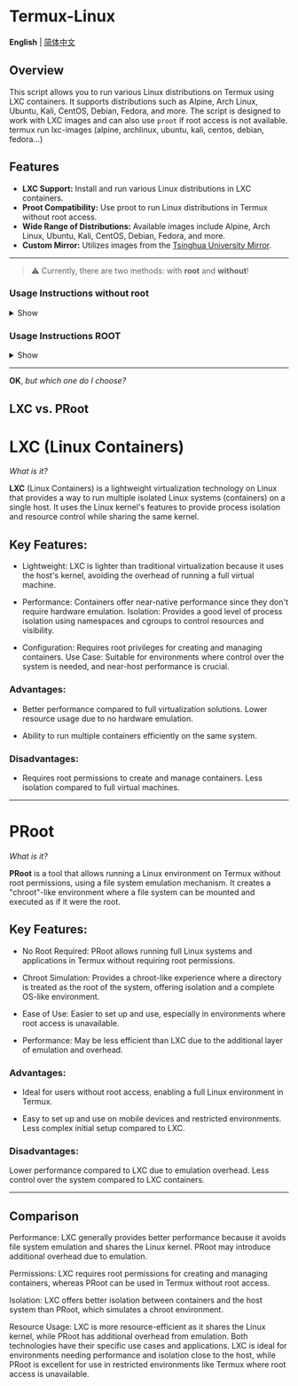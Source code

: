 # Termux-Linux
**English** | [简体中文](README_CN.md)

## Overview
This script allows you to run various Linux distributions on Termux using LXC containers. It supports distributions such as Alpine, Arch Linux, Ubuntu, Kali, CentOS, Debian, Fedora, and more. The script is designed to work with LXC images and can also use `proot` if root access is not available.
termux run lxc-images (alpine, archlinux, ubuntu, kali, centos, debian, fedora...)

## Features
- **LXC Support:** Install and run various Linux distributions in LXC containers.
- **Proot Compatibility:** Use proot to run Linux distributions in Termux without root access.
- **Wide Range of Distributions:** Available images include Alpine, Arch Linux, Ubuntu, Kali, CentOS, Debian, Fedora, and more.
- **Custom Mirror:** Utilizes images from the [Tsinghua University Mirror](https://mirrors.tuna.tsinghua.edu.cn/lxc-images/images/).

-----

> ⚠️ Currently, there are two methods: with **root** and **without**!

### Usage Instructions **without root**
<details>
<summary>Show</summary>

1. Download proot-linux.sh and execute it in Termux with the command:
```bash
chmod +x proot-linux.sh && ./proot-linux.sh
```
> Follow the prompts in the terminal to select the Linux distribution and version. You can directly enter the name of the distribution and version available in the Tsinghua mirror (e.g., alpine edge).

> Wait for the download to complete and follow the instructions to run the corresponding startup script.

</details>

### Usage Instructions **ROOT**
<details>
<summary>Show</summary>

```bash
pkg i tsu -y
tsu
chmod +x lxc-linux.sh && ./lxc-linux.sh
```

</details>

-----

**OK**, _but which one do I choose?_

## LXC vs. PRoot

# LXC (Linux Containers)
_What is it?_

**LXC** (Linux Containers) is a lightweight virtualization technology on Linux that provides a way to run multiple isolated Linux systems (containers) on a single host. It uses the Linux kernel's features to provide process isolation and resource control while sharing the same kernel.

## Key Features:

- Lightweight: LXC is lighter than traditional virtualization because it uses the host's kernel, avoiding the overhead of running a full virtual machine.

- Performance: Containers offer near-native performance since they don't require hardware emulation.
Isolation: Provides a good level of process isolation using namespaces and cgroups to control resources and visibility.

- Configuration: Requires root privileges for creating and managing containers.
Use Case: Suitable for environments where control over the system is needed, and near-host performance is crucial.

### Advantages:

- Better performance compared to full virtualization solutions.
Lower resource usage due to no hardware emulation.

- Ability to run multiple containers efficiently on the same system.

### Disadvantages:

- Requires root permissions to create and manage containers.
Less isolation compared to full virtual machines.

-------

# PRoot
_What is it?_

**PRoot** is a tool that allows running a Linux environment on Termux without root permissions, using a file system emulation mechanism. It creates a "chroot"-like environment where a file system can be mounted and executed as if it were the root.

## Key Features:

- No Root Required: PRoot allows running full Linux systems and applications in Termux without requiring root permissions.

- Chroot Simulation: Provides a chroot-like experience where a directory is treated as the root of the system, offering isolation and a complete OS-like environment.
  
- Ease of Use: Easier to set up and use, especially in environments where root access is unavailable.
  
- Performance: May be less efficient than LXC due to the additional layer of emulation and overhead.

### Advantages:

- Ideal for users without root access, enabling a full Linux environment in Termux.

- Easy to set up and use on mobile devices and restricted environments.
Less complex initial setup compared to LXC.

### Disadvantages:

Lower performance compared to LXC due to emulation overhead.
Less control over the system compared to LXC containers.

-----

## Comparison

Performance: LXC generally provides better performance because it avoids file system emulation and shares the Linux kernel. PRoot may introduce additional overhead due to emulation.

Permissions: LXC requires root permissions for creating and managing containers, whereas PRoot can be used in Termux without root access.

Isolation: LXC offers better isolation between containers and the host system than PRoot, which simulates a chroot environment.

Resource Usage: LXC is more resource-efficient as it shares the Linux kernel, while PRoot has additional overhead from emulation.
Both technologies have their specific use cases and applications. LXC is ideal for environments needing performance and isolation close to the host, while PRoot is excellent for use in restricted environments like Termux where root access is unavailable.
